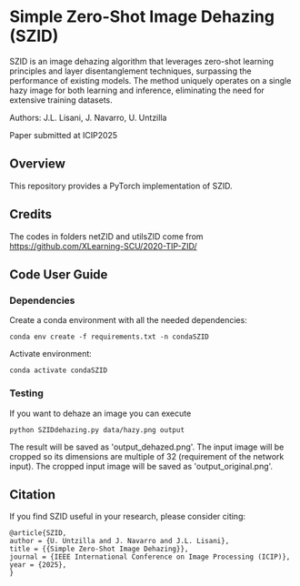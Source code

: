 # Simple Zero-Shot Image Dehazing (SZID) 

SZID is an image dehazing algorithm that leverages zero-shot learning principles and layer disentanglement techniques, surpassing the performance of existing models. The method uniquely operates on a single hazy image for both learning and inference, eliminating the need for extensive training datasets.

Authors: J.L. Lisani, J. Navarro, U. Untzilla 

Paper submitted at ICIP2025


## Overview

This repository provides a PyTorch implementation of SZID.

## Credits

The codes in folders netZID and utilsZID come from https://github.com/XLearning-SCU/2020-TIP-ZID/

## Code User Guide

### Dependencies

Create a conda environment with all the needed dependencies: 
```
conda env create -f requirements.txt -n condaSZID
```

Activate environment:
```
conda activate condaSZID
```

### Testing

If you want to dehaze an image you can execute

```
python SZIDdehazing.py data/hazy.png output 
```

The result will be saved as 'output_dehazed.png'. The input image will be cropped so its dimensions are multiple of 32 (requirement of the network input). The cropped input image will be saved as 'output_original.png'.


## Citation

If you find SZID useful in your research, please consider citing:

```
@article{SZID,
author = {U. Untzilla and J. Navarro and J.L. Lisani},
title = {{Simple Zero-Shot Image Dehazing}},
journal = {IEEE International Conference on Image Processing (ICIP)},
year = {2025},
}
```
